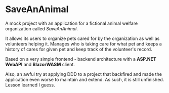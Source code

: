 # SaveAnAnimal

A mock project with an application for a fictional animal welfare organization called *SaveAnAnimal*.

It allows its users to organize pets cared for by the organization as well as volunteers helping it.
Manages who is taking care for what pet and keeps a history of cares for given pet and keep track of the volunteer's record.

Based on a very simple frontend - backend architecture with a **ASP.NET WebAPI** and **BlazorWASM** client.

Also, an awful try at applying DDD to a project that backfired and made the application even worse to maintain and extend.
As such, it is still unfinished. Lesson learned I guess.
